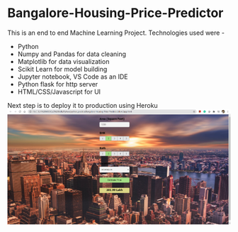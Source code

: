 # Bangalore-Housing-Price-Predictor
This is an end to end Machine Learning Project. Technologies used were - 
- Python
- Numpy and Pandas for data cleaning
- Matplotlib for data visualization
- Scikit Learn for model building
- Jupyter notebook, VS Code as an IDE
- Python flask for http server
- HTML/CSS/Javascript for UI

Next step is to deploy it to production using Heroku
![alt text](./1.png)
